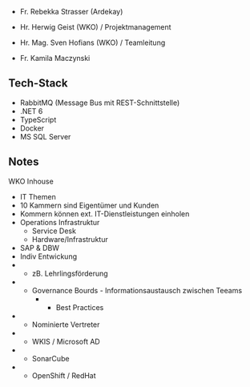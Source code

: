 - Fr. Rebekka Strasser (Ardekay)
- Hr. Herwig Geist (WKO) / Projektmanagement
- Hr. Mag. Sven Hofians (WKO) / Teamleitung

- Fr. Kamila Maczynski

## Tech-Stack

- RabbitMQ (Message Bus mit REST-Schnittstelle)
- .NET 6
- TypeScript
- Docker
- MS SQL Server

## Notes

WKO Inhouse
- IT Themen
- 10 Kammern sind Eigentümer und Kunden
- Kommern können ext. IT-Dienstleistungen einholen
- Operations Infrastruktur
	- Service Desk
	- Hardware/Infrastruktur
- SAP & DBW
- Indiv Entwickung
- - zB. Lehrlingsförderung
- - Governance Bourds - Informationsaustausch zwischen Teeams
	- - Best Practices
- 	- Nominierte Vertreter
- - WKIS / Microsoft AD
- - SonarCube
- - OpenShift / RedHat

